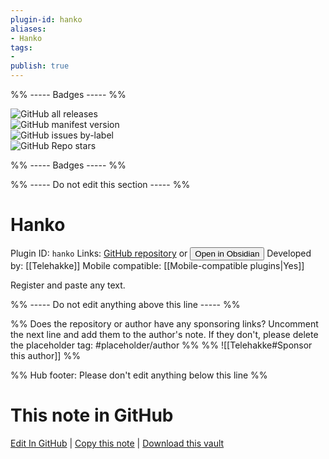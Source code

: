 ```yaml
---
plugin-id: hanko
aliases:
- Hanko
tags: 
- 
publish: true
---
```


%% ----- Badges ----- %%

![GitHub all releases](https://img.shields.io/github/downloads/Telehakke/hanko/total?color=573E7A&logo=github&style=for-the-badge)   
![GitHub manifest version](https://img.shields.io/github/manifest-json/v/Telehakke/hanko?color=573E7A&logo=github&style=for-the-badge)   
![GitHub issues by-label](https://img.shields.io/github/issues/Telehakke/hanko/help%20wanted?color=573E7A&logo=github&style=for-the-badge)   
![GitHub Repo stars](https://img.shields.io/github/stars/Telehakke/hanko?color=573E7A&logo=github&style=for-the-badge)

%% ----- Badges ----- %%

%% ----- Do not edit this section ----- %%

# Hanko

Plugin ID: `hanko`
Links: [GitHub repository](https://github.com/Telehakke/hanko) or [<button id=HH>Open in Obsidian</button>](obsidian://show-plugin?id=hanko)
Developed by: [[Telehakke]]
Mobile compatible: [[Mobile-compatible plugins|Yes]]

Register and paste any text.

%% ----- Do not edit anything above this line ----- %% 

%% Does the repository or author have any sponsoring links? Uncomment the next line and add them to the author's note. If they don't, please delete the placeholder tag: #placeholder/author %%
%% ![[Telehakke#Sponsor this author]] %%

%% Hub footer: Please don't edit anything below this line %%

# This note in GitHub

<span class="git-footer">[Edit In GitHub](https://github.dev/obsidian-community/obsidian-hub/blob/main/02%20-%20Community%20Expansions/02.05%20All%20Community%20Expansions/Plugins/hanko.md "git-hub-edit-note") | [Copy this note](https://raw.githubusercontent.com/obsidian-community/obsidian-hub/main/02%20-%20Community%20Expansions/02.05%20All%20Community%20Expansions/Plugins/hanko.md "git-hub-copy-note") | [Download this vault](https://github.com/obsidian-community/obsidian-hub/archive/refs/heads/main.zip "git-hub-download-vault") </span>
